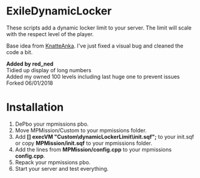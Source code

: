 # ExileDynamicLocker

These scripts add a dynamic locker limit to your server. The limit will scale with the respect level of the player.

Base idea from [KnatteAnka](http://www.exilemod.com/profile/4567-knatteanka/). I've just fixed a visual bug and cleaned the code a bit.

<b>Added by red_ned</b><br>
Tidied up display of long numbers<br>
Added my owned 100 levels including last huge one to prevent issues<br>
Forked 06/01/2018<br>

# Installation

1. DePbo your mpmissions pbo.
2. Move MPMission/Custom to your mpmissions folder.
3. Add **[] execVM "Custom\dynamicLockerLimit\init.sqf";** to your init.sqf or copy **MPMission/init.sqf** to your mpmissions folder.
4. Add the lines from **MPMission/config.cpp** to your mpmissions **config.cpp**.
5. Repack your mpmissions pbo.
6. Start your server and test everything.